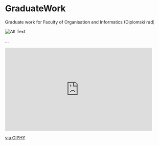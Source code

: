 # GraduateWork
Graduate work for Faculty of Organisation and Informatics (Diplomski rad)

![Alt Text](https://media.giphy.com/media/WG0lkEcpjnuhwomz9D/giphy-downsized-large.gif)

...

<iframe src="https://giphy.com/embed/WG0lkEcpjnuhwomz9D" width="480" height="272" frameBorder="0" class="giphy-embed" allowFullScreen></iframe><p><a href="https://giphy.com/gifs/WG0lkEcpjnuhwomz9D">via GIPHY</a></p>
